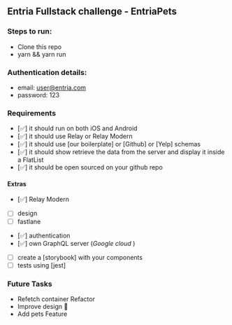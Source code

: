 ## Entria Fullstack challenge - EntriaPets

### Steps to run:
- Clone this repo
- yarn && yarn run

### Authentication details:
- email: user@entria.com
- password: 123
### Requirements
- [✅] it should run on both iOS and Android
- [✅] it should use Relay or Relay Modern
- [✅] it should use [our boilerplate]  or [Github] or [Yelp] schemas 
- [✅] it should show retrieve the data from the server and display it inside a FlatList
- [✅] it should be open sourced on your github repo

#### Extras
- [✅] Relay Modern
- [  ]  design
- [  ]  fastlane
- [✅]  authentication
- [✅]  own GraphQL server (_Google cloud_ )
- [  ]  create a [storybook] with your components
- [  ]  tests using [jest]

### Future Tasks
- Refetch container Refactor 
- Improve design 🎨
- Add pets Feature

